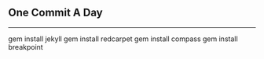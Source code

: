 ## One Commit A Day

- - -

gem install jekyll
gem install redcarpet
gem install compass
gem install breakpoint
